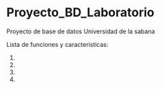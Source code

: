 # Proyecto_BD_Laboratorio
Proyecto de base de datos Universidad de la sabana

Lista de funciones y caracteristicas:

1.
2.
3.
4.


